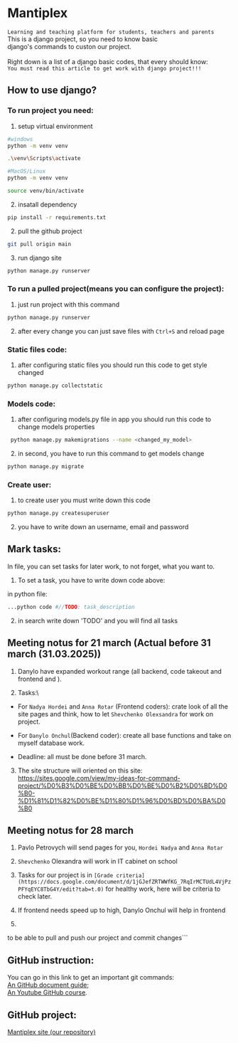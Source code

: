 # Mantiplex
```Learning and teaching platform for students, teachers and parents```\
This is a django project, so you need to know basic\
django's commands to custon our project.\
\
Right down is a list of a django basic codes, that every should know:\
```You must read this article to get work with django project!!!```

## How to use django?

### To run project you need:
1. setup virtual environment
```bash
#windows
python -m venv venv

.\venv\Scripts\activate

#MacOS/Linux
python -m venv venv

source venv/bin/activate
```

2. insatall dependency
```bash
pip install -r requirements.txt
```
2. pull the github project
```bash
git pull origin main 
```

3. run django site
```bash
python manage.py runserver
```

### To run a pulled project(means you can configure the project):
1. just run project with this command
```bash
python manage.py runserver
```
2. after every change you can just save files with ```Ctrl+S``` and reload page


### Static files code:
1. after configuring static files you should run this code to get style changed
```bash
python manage.py collectstatic
``` 

### Models code:
1. after configuring models.py file in app you should run this code to change models properties
```bash
 python manage.py makemigrations --name <changed_my_model>
``` 
2. in second, you have to run this command to get models change
```bash
python manage.py migrate
```

### Create user:
1. to create user you must write down this code
```bash
python manage.py createsuperuser
```
2. you have to write down an username, email and password

## Mark tasks:
In file, you can set tasks for later work, to not forget, what you want to.

1. To set a task, you have to write down code above:

in python file:
```bash
...python code #//TODO: task_description
```
2. in search write down 'TODO' and you will find all tasks

## Meeting notus for 21 march (Actual before 31 march (31.03.2025))

1. Danylo have expanded workout range (all backend, code takeout and frontend and ).

2. Tasks:\
- For ```Nadya Hordei``` and ```Anna Rotar```
(Frontend coders): crate look of all the site pages and think, how to let ```Shevchenko Olexsandra``` for work on project.

- For ```Danylo Onchul```(Backend coder): create all base functions and take on myself database work.

- Deadline: all must be done before 31 march.

3. The site structure will oriented on this site: https://sites.google.com/view/my-ideas-for-command-project/%D0%B3%D0%BE%D0%BB%D0%BE%D0%B2%D0%BD%D0%B0-%D1%81%D1%82%D0%BE%D1%80%D1%96%D0%BD%D0%BA%D0%B0

## Meeting notus for 28 march

1. Pavlo Petrovych will send pages for you, ```Hordei Nadya``` and ```Anna Rotar```

2. ```Shevchenko``` Olexandra will work in IT cabinet on school

3. Tasks for our project is in ```[Grade criteria](https://docs.google.com/document/d/1jGJefZRTWWfKG_7RqIrMCTUdL4VjPzPFYqEYC8TbG4Y/edit?tab=t.0)``` for healthy work, here will be criteria to check later.

4. If frontend needs speed up to high, Danylo Onchul will help in frontend

5. ```In few days, Shevchenko Olexandra, Hordei Nadya and Anna Rotar, you have to learn, how to connect and use git programm
  to be able to pull and push our project and commit changes```

## GitHub instruction:
You can go in this link to get an important git commands:\
[An GitHub document guide](https://docs.google.com/document/d/1ePXHZpycQqG8ReS46S621vizd7IvUzW-YrazYbT1o9I/edit?tab=t.0#heading=h.tgnriy2ij3q);\
[An Youtube GitHub course](https://www.youtube.com/playlist?list=PLenwk9TUJzJ6Vqurjtsg_PsCVirACH9SE).

## GitHub project:
[Mantiplex site (our repository)](https://github.com/Pashlikson/mantiplex/tree/main)
